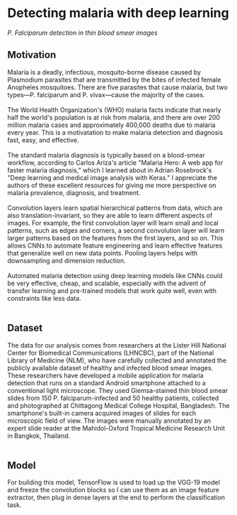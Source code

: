 # Detecting malaria with deep learning
<i> P. Falciparum detection in thin blood smear images </i>
</br>
## Motivation </br>
Malaria is a deadly, infectious, mosquito-borne disease caused by Plasmodium parasites that are transmitted by the bites of infected female Anopheles mosquitoes. There are five parasites that cause malaria, but two types—P. falciparum and P. vivax—cause the majority of the cases.
</br>
</br>
The World Health Organization's (WHO) malaria facts indicate that nearly half the world's population is at risk from malaria, and there are over 200 million malaria cases and approximately 400,000 deaths due to malaria every year. This is a motivatation to make malaria detection and diagnosis fast, easy, and effective.
</br></br>
The standard malaria diagnosis is typically based on a blood-smear workflow, according to Carlos Ariza's article "Malaria Hero: A web app for faster malaria diagnosis," which I learned about in Adrian Rosebrock's "Deep learning and medical image analysis with Keras." I appreciate the authors of these excellent resources for giving me more perspective on malaria prevalence, diagnosis, and treatment.
</br></br>
Convolution layers learn spatial hierarchical patterns from data, which are also translation-invariant, so they are able to learn different aspects of images. For example, the first convolution layer will learn small and local patterns, such as edges and corners, a second convolution layer will learn larger patterns based on the features from the first layers, and so on. This allows CNNs to automate feature engineering and learn effective features that generalize well on new data points. Pooling layers helps with downsampling and dimension reduction.
</br></br>
Automated malaria detection using deep learning models like CNNs could be very effective, cheap, and scalable, especially with the advent of transfer learning and pre-trained models that work quite well, even with constraints like less data.
</br></br>
## Dataset </br>
The data for our analysis comes from researchers at the Lister Hill National Center for Biomedical Communications (LHNCBC), part of the National Library of Medicine (NLM), who have carefully collected and annotated the publicly available dataset of healthy and infected blood smear images. These researchers have developed a mobile application for malaria detection that runs on a standard Android smartphone attached to a conventional light microscope. They used Giemsa-stained thin blood smear slides from 150 P. falciparum-infected and 50 healthy patients, collected and photographed at Chittagong Medical College Hospital, Bangladesh. The smartphone's built-in camera acquired images of slides for each microscopic field of view. The images were manually annotated by an expert slide reader at the Mahidol-Oxford Tropical Medicine Research Unit in Bangkok, Thailand.
</br></br>
## Model
For building this model, TensorFlow is used to load up the VGG-19 model and freeze the convolution blocks so I can use them as an image feature extractor, then plug in dense layers at the end to perform the classification task.


